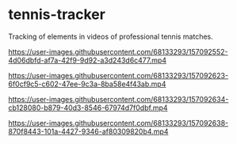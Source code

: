 # tennis-tracker
Tracking of elements in videos of professional tennis matches.



https://user-images.githubusercontent.com/68133293/157092552-4d06dbfd-af7a-42f9-9d92-a3d243d6c477.mp4



https://user-images.githubusercontent.com/68133293/157092623-6f0cf9c5-c602-47ee-9c3a-8ba58e4f43ab.mp4



https://user-images.githubusercontent.com/68133293/157092634-cb128080-b879-40d3-8546-67974d7f0dbf.mp4



https://user-images.githubusercontent.com/68133293/157092638-870f8443-101a-4427-9346-af80309820b4.mp4

